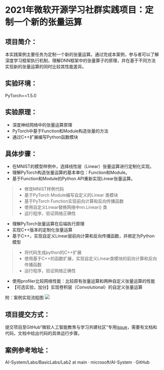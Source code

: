 # 2021年微软开源学习社群实践项目：定制一个新的张量运算
## 项目简介：
本实践案例主要任务为定制一个新的张量运算。通过完成本案例，参与者可以了解深度学习框架执行机制，理解DNN框架中的张量算子的原理，并在基于不同方法实现新的张量运算的同时比较其性能差异。

## 实验环境：
PyTorch==1.5.0

## 实验原理：
- 深度神经网络中的张量运算原理
- PyTorch中基于Function和Module构造张量的方法
- 通过C++扩展编写Python函数模块

## 具体步骤：
- 在MNIST的模型样例中，选择线性层（Linear）张量运算进行定制化实现。
- 理解PyTorch构造张量运算的基本单位：Function和Module。
- 基于Function和Module的Python API重新实现Linear张量运算。
> - 修改MNIST样例代码
> - 基于PyTorch Module编写自定义的Linear 类模块
> - 基于PyTorch Function实现前向计算和反向传播函数
> - 使用自定义Linear替换网络中nn.Linear() 类
> - 运行程序，验证网络正确性
- 理解PyTorch张量运算在后端执行原理
- 实现C++版本的定制化张量运算
- 基于C++，实现自定义Linear层前向计算和反向传播函数，并绑定为Python模型
> - 将代码生成python的C++扩展
> - 使用基于C++的函数扩展，实现自定义Linear类模块的前向计算和反向传播函数
> - 运行程序，验证网络正确性
- 使用profiler比较网络性能：比较原有张量运算和两种自定义张量运算的性能
- 【可选实验，加分】实现卷积层（Convolutional）的自定义张量运算

附：案例实现流程图
![](./zhangliang.png)
 
## 项目提交方式：
提交项目至GitHub“微软人工智能教育与学习共建社区”专用[Issue](https://github.com/microsoft/ai-edu/issues/680)，需要有文档和代码，文档中给出代码的具体运行步骤。

## 案例参考地址：
AI-System/Labs/BasicLabs/Lab2 at main · microsoft/AI-System · GitHub
